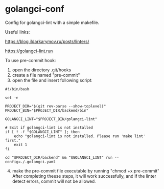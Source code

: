# golangci-conf
Config for golangci-lint with a simple makefile.

Useful links:

https://blog.ildarkarymov.ru/posts/linters/

https://golangci-lint.run

To use pre-commit hook:
1. open the directory .git/hooks
2. create a file named "pre-commit" 
3. open the file and insert following script:
```
#!/bin/bash

set -e

PROJECT_DIR="$(git rev-parse --show-toplevel)"
PROJECT_BIN="$PROJECT_DIR/backend/bin"

GOLANGCI_LINT="$PROJECT_BIN/golangci-lint"

# Exit if golangci-lint is not installed
if [ ! -f "$GOLANGCI_LINT" ]; then
    echo "golangci-lint is not installed. Please run 'make lint' first."
    exit 1
fi

cd "$PROJECT_DIR/backend" && "$GOLANGCI_LINT" run --config=./.golangci.yaml
```
4. make the pre-commit file executable by running "chmod +x pre-commit"
After completing theese steps, it will work successfully, and if the linter detect errors, commit will not be allowed. 
